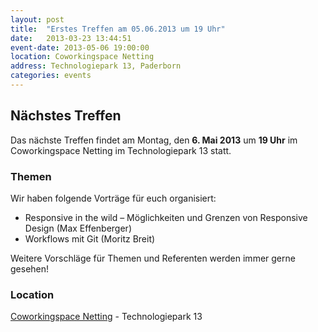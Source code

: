 ```yaml
---
layout: post
title:  "Erstes Treffen am 05.06.2013 um 19 Uhr"
date:   2013-03-23 13:44:51
event-date: 2013-05-06 19:00:00
location: Coworkingspace Netting
address: Technologiepark 13, Paderborn
categories: events
---
```


## Nächstes Treffen

Das nächste Treffen findet am Montag, den **6. Mai 2013** um **19 Uhr** im Coworkingspace Netting
im Technologiepark 13 statt.

### Themen

Wir haben folgende Vorträge für euch organisiert:

* Responsive in the wild – Möglichkeiten und Grenzen von Responsive Design (Max
  Effenberger)
* Workflows mit Git (Moritz Breit)

Weitere Vorschläge für Themen und Referenten werden immer gerne gesehen!

### Location

[Coworkingspace Netting](http://coworkingpaderborn.de/) - Technologiepark 13
